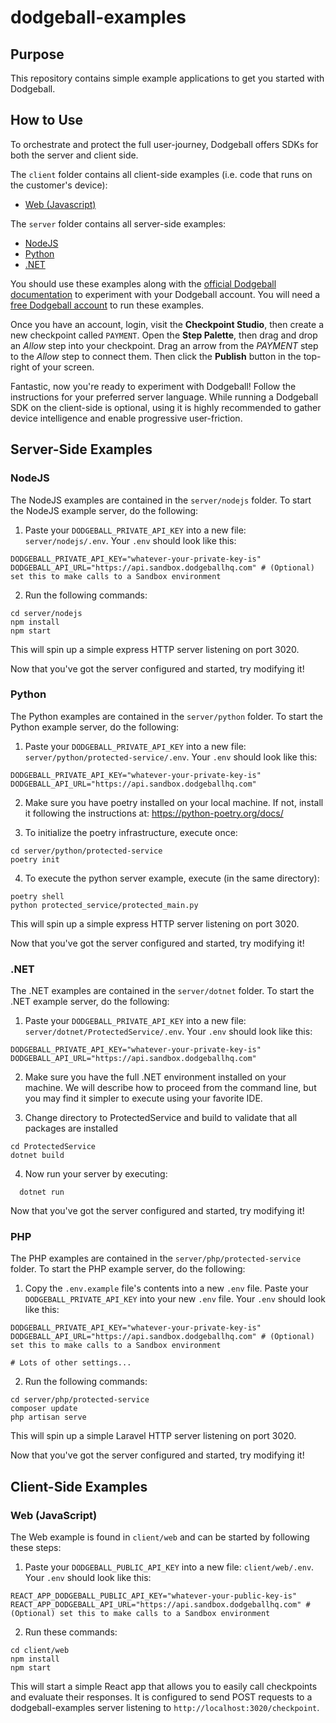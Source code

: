 # dodgeball-examples

## Purpose
This repository contains simple example applications to get you started with Dodgeball.

## How to Use
To orchestrate and protect the full user-journey, Dodgeball offers SDKs for both the server and client side.

The `client` folder contains all client-side examples (i.e. code that runs on the customer's device):
- [Web (Javascript)](#web-javascript)

The `server` folder contains all server-side examples:
- [NodeJS](#nodejs)
- [Python](#python)
- [.NET](#dotnet)

You should use these examples along with the [official Dodgeball documentation](https://docs.dodgeballhq.com) to experiment with your Dodgeball account. You will need a [free Dodgeball account](https://app.dodgeballhq.com/signup) to run these examples. 

Once you have an account, login, visit the **Checkpoint Studio**, then create a new checkpoint called `PAYMENT`. Open the **Step Palette**, then drag and drop an *Allow* step into your checkpoint. Drag an arrow from the *PAYMENT* step to the *Allow* step to connect them. Then click the **Publish** button in the top-right of your screen.

Fantastic, now you're ready to experiment with Dodgeball! Follow the instructions for your preferred server language. While running a Dodgeball SDK on the client-side is optional, using it is highly recommended to gather device intelligence and enable progressive user-friction.

## Server-Side Examples

### NodeJS

The NodeJS examples are contained in the `server/nodejs` folder. To start the NodeJS example server, do the following:

1. Paste your `DODGEBALL_PRIVATE_API_KEY` into a new file: `server/nodejs/.env`. Your `.env` should look like this:

```
DODGEBALL_PRIVATE_API_KEY="whatever-your-private-key-is"
DODGEBALL_API_URL="https://api.sandbox.dodgeballhq.com" # (Optional) set this to make calls to a Sandbox environment
```

2. Run the following commands:

```
cd server/nodejs
npm install
npm start
```

This will spin up a simple express HTTP server listening on port 3020.

Now that you've got the server configured and started, try modifying it!

### Python

The Python examples are contained in the `server/python` folder. To start the Python example server, do the following:

1. Paste your `DODGEBALL_PRIVATE_API_KEY` into a new file: `server/python/protected-service/.env`. Your `.env` should look like this:

```
DODGEBALL_PRIVATE_API_KEY="whatever-your-private-key-is"
DODGEBALL_API_URL="https://api.sandbox.dodgeballhq.com" 
```

2.  Make sure you have poetry installed on your local machine.  If not, install it following the instructions at: https://python-poetry.org/docs/


3. To initialize the poetry infrastructure, execute once:
```
cd server/python/protected-service
poetry init
```

4. To execute the python server example, execute (in the same directory):

```
poetry shell
python protected_service/protected_main.py
```

This will spin up a simple express HTTP server listening on port 3020.

Now that you've got the server configured and started, try modifying it!

### .NET

The .NET examples are contained in the `server/dotnet` folder. To start the .NET example server, do the following:

1. Paste your `DODGEBALL_PRIVATE_API_KEY` into a new file: `server/dotnet/ProtectedService/.env`. Your `.env` should look like this:

```
DODGEBALL_PRIVATE_API_KEY="whatever-your-private-key-is"
DODGEBALL_API_URL="https://api.sandbox.dodgeballhq.com" 
```

2. Make sure you have the full .NET environment installed on your machine.  We will describe how to proceed from the command line, but you may find it simpler to execute using your favorite IDE.

3. Change directory to ProtectedService and build to validate that all packages are installed

```
cd ProtectedService
dotnet build
```

4. Now run your server by executing:
```
  dotnet run
```

Now that you've got the server configured and started, try modifying it!

### PHP

The PHP examples are contained in the `server/php/protected-service` folder. To start the PHP example server, do the following:

1. Copy the `.env.example` file's contents into a new `.env` file. Paste your `DODGEBALL_PRIVATE_API_KEY` into your new `.env` file. Your `.env` should look like this:

```
DODGEBALL_PRIVATE_API_KEY="whatever-your-private-key-is"
DODGEBALL_API_URL="https://api.sandbox.dodgeballhq.com" # (Optional) set this to make calls to a Sandbox environment

# Lots of other settings...
```

2. Run the following commands:

```
cd server/php/protected-service
composer update
php artisan serve
```

This will spin up a simple Laravel HTTP server listening on port 3020.

Now that you've got the server configured and started, try modifying it!

## Client-Side Examples

### Web (JavaScript)

The Web example is found in `client/web` and can be started by following these steps:

1. Paste your `DODGEBALL_PUBLIC_API_KEY` into a new file: `client/web/.env`. Your `.env` should look like this:

```
REACT_APP_DODGEBALL_PUBLIC_API_KEY="whatever-your-public-key-is"
REACT_APP_DODGEBALL_API_URL="https://api.sandbox.dodgeballhq.com" # (Optional) set this to make calls to a Sandbox environment
```

2. Run these commands:

```
cd client/web
npm install
npm start
```

This will start a simple React app that allows you to easily call checkpoints and evaluate their responses. It is configured to send POST requests to a dodgeball-examples server listening to `http://localhost:3020/checkpoint`.
